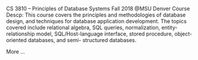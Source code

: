 CS 3810 – Principles of Database Systems
Fall 2018 @MSU Denver
Course Descp: This course covers the principles and methodologies of database design, and techniques for database application development.
 The topics covered include relational algebra, SQL queries, normalization, entity-relationship model, SQL/Host-language interface, stored procedure, object-oriented databases, and semi- structured databases.

More ...
